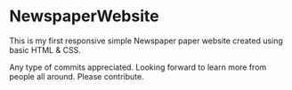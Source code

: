 # NewspaperWebsite
This is my first responsive simple Newspaper paper website created using basic HTML &amp; CSS.

Any type of commits appreciated. 
Looking forward to learn more from people all around. Please contribute.
